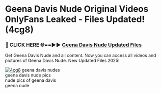 # Geena Davis Nude Original Videos 0nlyFans Leaked - Files Updated! (4cg8)

<h3>🔴 CLICK HERE 🌐==►► <a href="https://tinyurl.com/5h6xmrr3" rel="nofollow">Geena Davis Nude Updated Files</a></h3>

Get Geena Davis Nude and all content. Now you can access all videos and pictures of Geena Davis Nude. New Updated Files 2025!

[![4cg8](https://i.imgur.com/KVD873Z.gif)](https://tinyurl.com/5h6xmrr3)
geena davis nudes<br>
geena davis nude pics<br>
nude pics of geena davis<br>
geena nude